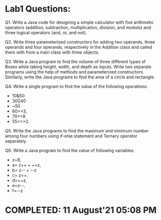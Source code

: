 # Lab1 Questions:
Q1.    Write a Java code for designing a simple calculator with five arithmetic operators (addition, subtraction, multiplication, division, and modulo) and three logical operators (and, or, and not).


Q2.    Write three parameterized constructors for adding two operands, three operands and four operands, respectively in the Addition class and called them with from a main class with three objects.


Q3.   Write a Java program to find the volume of three different types of Boxes while taking height, width, and depth as inputs. Write two separate programs using the help of methods and parameterized constructors. Similarly, write the Java programs to find the area of a circle and rectangle.   


Q4.   Write a single program to find the value of the following operations:
* 10&50
* 30||40
*  ~50
*   60>>3,
*   70<<8
*   55>>>2.


Q5.   Write the Java programs to find the maximum and minimum number among four numbers using if-else statement and Ternary operator separately. 


Q6. Write a Java program to find the value of following variables:
  * z=8,
  * a= z++ + ++z,
  * b= z-- + --z
  * c= z++,
  * d=++z,
  * e=z--,
  * f=--z

# COMPLETED: 11 August'21 05:08 PM
